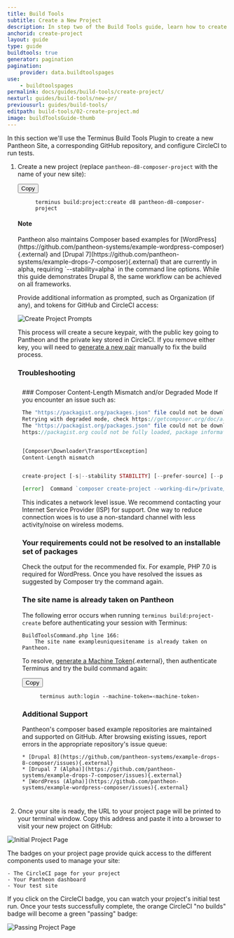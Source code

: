```yaml
---
title: Build Tools
subtitle: Create a New Project
description: In step two of the Build Tools guide, learn how to create your new project.
anchorid: create-project
layout: guide
type: guide
buildtools: true
generator: pagination
pagination:
    provider: data.buildtoolspages
use:
    - buildtoolspages
permalink: docs/guides/build-tools/create-project/
nexturl: guides/build-tools/new-pr/
previousurl: guides/build-tools/
editpath: build-tools/02-create-project.md
image: buildToolsGuide-thumb
---
```

In this section we'll use the Terminus Build Tools Plugin to create a new Pantheon Site, a corresponding GitHub repository, and configure CircleCI to run tests.

1. Create a new project (replace `pantheon-d8-composer-project` with the name of your new site):

    <div class="copy-snippet">
      <button class="btn btn-default btn-clippy" data-clipboard-target="#d8-create">Copy</button>
      <figure><pre id="d8-create"><code class="command bash" data-lang="bash">terminus build:project:create d8 pantheon-d8-composer-project</code></pre></figure>
    </div>

    <div class="alert alert-info">
      <h4 class="info">Note</h4>
      <p markdown="1">Pantheon also maintains Composer based examples for [WordPress](https://github.com/pantheon-systems/example-wordpress-composer){.external} and [Drupal 7](https://github.com/pantheon-systems/example-drops-7-composer){.external} that are currently in alpha, requiring `--stability=alpha` in the command line options. While this guide demonstrates Drupal 8, the same workflow can be achieved on all frameworks.</p>
    </div>

    Provide additional information as prompted, such as Organization (if any), and tokens for GitHub and CircleCI access:

    ![Create Project Prompts](/source/docs/assets/images/pr-workflow/build-env-create-project-prompts.png)

    This process will create a secure keypair, with the public key going to Pantheon and the private key stored in CircleCI. If you remove either key, you will need to [generate a new pair](/docs/ssh-keys/) manually to fix the build process.

    <div class="panel panel-drop panel-guide" id="accordion">
      <div class="panel-heading panel-drop-heading">
        <a class="accordion-toggle panel-drop-title collapsed" data-toggle="collapse" data-parent="#accordion" data-proofer-ignore data-target="#troubleshoot-install"><h3 class="info panel-title panel-drop-title" style="cursor:pointer;"><span style="line-height:.9" class="glyphicons glyphicons-wrench"></span> Troubleshooting</h3></a>
      </div>
      <div id="troubleshoot-install" class="collapse" markdown="1" style="padding:10px;">
      ### Composer Content-Length Mismatch and/or Degraded Mode
      If you encounter an issue such as:

      ```php
      The "https://packagist.org/packages.json" file could not be downloaded: failed to open stream: Operation timed out
      Retrying with degraded mode, check https://getcomposer.org/doc/articles/troubleshooting.md#degraded-mode for more info
      The "https://packagist.org/packages.json" file could not be downloaded: failed to open stream: Operation timed out
      https://packagist.org could not be fully loaded, package information was loaded from the local cache and may be out of date


      [Composer\Downloader\TransportException]
      Content-Length mismatch


      create-project [-s|--stability STABILITY] [--prefer-source] [--prefer-dist] [--repository REPOSITORY] [--repository-url REPOSITORY-URL] [--dev] [--no-dev] [--no-custom-installers] [--no-scripts] [--no-progress] [--no-secure-http] [--keep-vcs] [--no-install] [--ignore-platform-reqs] [--] [<package>] [<directory>] [<version>]

      [error]  Command `composer create-project --working-dir=/private/var/folders/lp/7_1gh83s5mn9lwfjvqqlf1lm0000gn/T/local-sitevPumRP pantheon-systems/example-wordpress-composer pantheon-wp-composer-project -n --stability dev` failed with exit code 1
      ```

     This indicates a network level issue. We recommend contacting your Internet Service Provider (ISP) for support. One way to reduce connection woes is to use a non-standard channel with less activity/noise on wireless modems.

     ### Your requirements could not be resolved to an installable set of packages
     Check the output for the recommended fix. For example, PHP 7.0 is required for WordPress. Once you have resolved the issues as suggested by Composer try the command again.

     ### The site name is already taken on Pantheon
     The following error occurs when running `terminus build:project-create` before authenticating your session with Terminus:

     ```
     BuildToolsCommand.php line 166:
         The site name exampleuniquesitename is already taken on Pantheon.
     ```

     To resolve, [generate a Machine Token](https://dashboard.pantheon.io/machine-token/create){.external}, then authenticate Terminus and try the build command again:

    <div class="copy-snippet">
      <button class="btn btn-default btn-clippy" data-clipboard-target="#mac-mt-auth">Copy</button>
      <figure><pre id="mac-mt-auth"><code class="command bash" data-lang="bash">terminus auth:login --machine-token=&lsaquo;machine-token&rsaquo;</code></pre></figure>
    </div>

     ### Additional Support
     Pantheon's composer based example repositories are maintained and supported on GitHub. After browsing existing issues, report errors in the appropriate repository's issue queue:

       * [Drupal 8](https://github.com/pantheon-systems/example-drops-8-composer/issues){.external}
       * [Drupal 7 (Alpha)](https://github.com/pantheon-systems/example-drops-7-composer/issues){.external}
       * [WordPress (Alpha)](https://github.com/pantheon-systems/example-wordpress-composer/issues){.external}
      </div>
    </div>

2. Once your site is ready, the URL to your project page will be printed to your terminal window. Copy this address and paste it into a browser to visit your new project on GitHub:

  ![Initial Project Page](/source/docs/assets/images/pr-workflow/initial-project-page.png)

  The badges on your project page provide quick access to the different components used to manage your site:

    - The CircleCI page for your project
    - Your Pantheon dashboard
    - Your test site

  If you click on the CircleCI badge, you can watch your project's initial test run. Once your tests successfully complete, the orange CircleCI "no builds" badge will become a green "passing" badge:

  ![Passing Project Page](/source/docs/assets/images/pr-workflow/passing-project-page.png)

